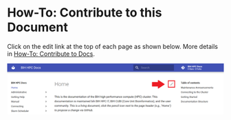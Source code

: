 # How-To: Contribute to this Document

Click on the edit link at the top of each page as shown below.
More details in [How-To: Contribute to Docs](how-to/misc/contribute-to-docs).

![Click on the edit link of the page.](figures/how-to-contribute.png)
